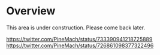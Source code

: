 # Overview

This area is under construction. Please come back later.

https://twitter.com/PineMach/status/733390941218725889
https://twitter.com/PineMach/status/726861098377322496
